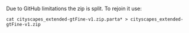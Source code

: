 Due to GitHub limitations the zip is split. To rejoin it use:
```shell
cat cityscapes_extended-gtFine-v1.zip.parta* > cityscapes_extended-gtFine-v1.zip
```
